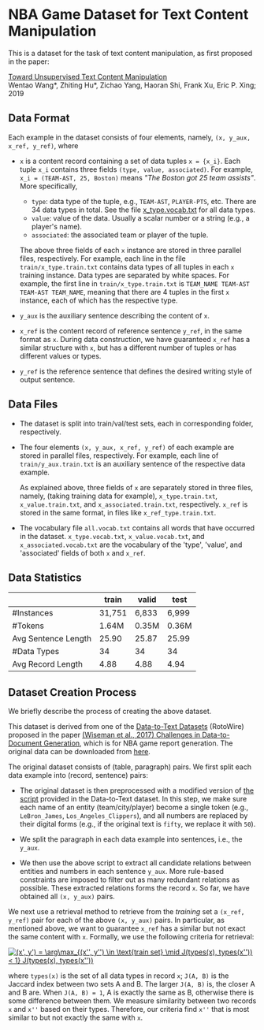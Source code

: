 # NBA Game Dataset for Text Content Manipulation

This is a dataset for the task of text content manipulation, as first proposed in the paper:

[Toward Unsupervised Text Content Manipulation](https://arxiv.org/abs/1901.09501)  
Wentao Wang*, Zhiting Hu*, Zichao Yang, Haoran Shi, Frank Xu, Eric P. Xing; 2019

## Data Format

Each example in the dataset consists of four elements, namely, `(x, y_aux, x_ref, y_ref)`, where

* `x` is a content record containing a set of data tuples `x = {x_i}`. Each tuple `x_i` contains three fields `(type, value, associated)`. For example, `x_i = (TEAM-AST, 25, Boston)` means *"The Boston got 25 team assists"*. More specifically,

    - `type`: data type of the tuple, e.g., `TEAM-AST`, `PLAYER-PTS`, etc. There are 34 data types in total. See the file [x_type.vocab.txt](x_type.vocab.txt) for all data types.
    - `value`: value of the data. Usually a scalar number or a string (e.g., a player's name).
    - `associated`: the associated team or player of the tuple. 
    
    The above three fields of each `x` instance are stored in three parallel files, respectively. For example, each line in the file `train/x_type.train.txt` contains data types of all tuples in each `x` training instance. Data types are separated by white spaces. For example, the first line in `train/x_type.train.txt` is `TEAM_NAME TEAM-AST TEAM-AST TEAM_NAME`, meaning that there are 4 tuples in the first `x` instance, each of which has the respective type.
    
* `y_aux` is the auxiliary sentence describing the content of `x`. 

* `x_ref` is the content record of reference sentence `y_ref`, in the same format as `x`. During data construction, we have guaranteed `x_ref` has a similar structure with `x`, but has a different number of tuples or has different values or types.

* `y_ref` is the reference sentence that defines the desired writing style of output sentence.

## Data Files

* The dataset is split into train/val/test sets, each in corresponding folder, respectively.

* The four elements `(x, y_aux, x_ref, y_ref)` of each example are stored in parallel files, respectively. For example, each line of `train/y_aux.train.txt` is an auxiliary sentence of the respective data example. 

  As explained above, three fields of `x` are separately stored in three files, namely, (taking training data for example), `x_type.train.txt`, `x_value.train.txt`, and `x_associated.train.txt`, respectively. `x_ref` is stored in the same format, in files like `x_ref_type.train.txt`.

* The vocabulary file `all.vocab.txt` contains all words that have occurred in the dataset. `x_type.vocab.txt`, `x_value.vocab.txt`, and `x_associated.vocab.txt` are the vocabulary of the 'type', 'value', and 'associated' fields of both `x` and `x_ref`.


## Data Statistics

|                     | train | valid | test  |
| ------------------- | ----- | ----- | ----- |
| \#Instances         | 31,751 | 6,833  | 6,999  |
| \#Tokens            | 1.64M | 0.35M | 0.36M |
| Avg Sentence Length | 25.90 | 25.87 | 25.99 |
| \#Data Types        | 34    | 34    | 34    |
| Avg Record Length   | 4.88  | 4.88  | 4.94  |


## Dataset Creation Process

We briefly describe the process of creating the above dataset.

This dataset is derived from one of the [Data-to-Text Datasets](https://github.com/harvardnlp/boxscore-data) (RotoWire) proposed in the paper [(Wiseman et al., 2017) Challenges in Data-to-Document Generation](https://arxiv.org/abs/1707.08052), which is for NBA game report generation. The original data can be downloaded from [here](https://github.com/harvardnlp/boxscore-data/blob/master/rotowire.tar.bz2?raw=true). 

The original dataset consists of (table, paragraph) pairs. We first split each data example into (record, sentence) pairs:

* The original dataset is then preprocessed with a modified version of [the script](https://github.com/harvardnlp/data2text/blob/master/data_utils.py) provided in the Data-to-Text dataset. In this step, we make sure each name of an entity (team/city/player) become a single token (e.g., `LeBron_James`, `Los_Angeles_Clippers`), and all numbers are replaced by their digital forms (e.g., if the original text is `fifty`, we replace it with `50`).

* We split the paragraph in each data example into sentences, i.e., the `y_aux`.

* We then use the above script to extract all candidate relations between entities and numbers in each sentence `y_aux`. More rule-based constraints are imposed to filter out as many redundant relations as possible. These extracted relations forms the record `x`. So far, we have obtained all `(x, y_aux)` pairs.

We next use a retrieval method to retrieve from the *training* set a `(x_ref, y_ref)` pair for each of the above `(x, y_aux)` pairs. In particular, as mentioned above, we want to guarantee `x_ref` has a similar but not exact the same content with `x`. Formally, we use the following criteria for retrieval:

<a href="https://www.codecogs.com/eqnedit.php?latex=(x_{ref},&space;y_{ref})&space;=&space;\arg\max_{(x'',&space;y'')&space;\in&space;\text{train&space;set}&space;\mid&space;J(types(x),&space;types(x''))&space;<&space;1}&space;J(types(x),&space;types(x''))" target="_blank"><img src="https://latex.codecogs.com/gif.latex?(x',&space;y')&space;=&space;\arg\max_{(x'',&space;y'')&space;\in&space;\text{train&space;set}&space;\mid&space;J(types(x),&space;types(x''))&space;<&space;1}&space;J(types(x),&space;types(x''))" title="(x', y') = \arg\max_{(x'', y'') \in \text{train set} \mid J(types(x), types(x'')) < 1} J(types(x), types(x''))" /></a>

where `types(x)` is the set of all data types in record `x`; `J(A, B)` is the Jaccard index between two sets A and B. The larger `J(A, B)` is, the closer A and B are. When `J(A, B) = 1`, A is exactly the same as B, otherwise there is some difference between them. We measure similarity between two records `x` and `x''` based on their types. Therefore, our criteria find `x''` that is most similar to but not exactly the same with `x`.
